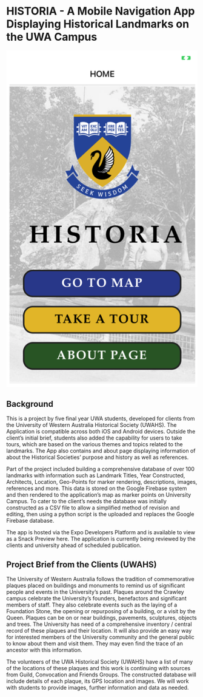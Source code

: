 # HISTORIA - A Mobile Navigation App Displaying Historical Landmarks on the UWA Campus

<p align="center">
  <img src="https://github.com/keenan-fitch/MapApp/blob/master/HISTORIA_HOMEPAGE.png" />
</p>

## Background
This is a project by five final year UWA students, developed for clients from the University of Western Australia Historical Society (UWAHS). The Application is compatible across both iOS and Android devices. Outside the client’s initial brief, students also added the capability for users to take tours, which are based on the various themes and topics related to the landmarks.  The App also contains and about page displaying information of about the Historical Societies’ purpose and history as well as references.

Part of the project included building a comprehensive database of over 100 landmarks with information such as Landmark Titles, Year Constructed, Architects, Location, Geo-Points for marker rendering, descriptions, images, references and more. This data is stored on the Google Firebase system and then rendered to the application’s map as marker points on University Campus. To cater to the client’s needs the database was initially constructed as a CSV file to allow a simplified method of revision and editing, then using a python script is the uploaded and replaces the Google Firebase database.

The app is hosted via the Expo Developers Platform and is available to view as a Snack Preview here. The application is currently being reviewed by the clients and university ahead of scheduled publication.

## Project Brief from the Clients (UWAHS)

The University of Western Australia follows the tradition of commemorative plaques placed on buildings and monuments to remind us of significant people and events in the University’s past. Plaques around the Crawley campus celebrate the University’s founders, benefactors and significant members of staff. They also celebrate events such as the laying of a Foundation Stone, the opening or repurposing of a building, or a visit by the Queen. Plaques can be on or near buildings, pavements, sculptures, objects and trees. The University has need of a comprehensive inventory / central record of these plaques and their location. It will also provide an easy way for interested members of the University community and the general public to know about them and visit them. They may even find the trace of an ancestor with this information. 

The volunteers of the UWA Historical Society (UWAHS) have a list of many of the locations of these plaques and this work is continuing with sources from Guild, Convocation and Friends Groups. The constructed database will include details of each plaque, its GPS location and images. We will work with students to provide images, further information and data as needed.
